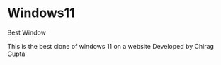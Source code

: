 # Windows11

Best Window

This is the best clone of windows 11 on a website
Developed by Chirag Gupta
